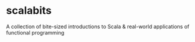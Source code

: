 # scalabits
A collection of bite-sized introductions to Scala &amp; real-world applications of functional programming
